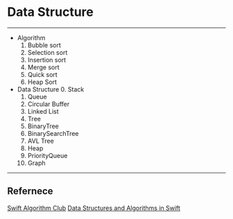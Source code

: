 # Data Structure

---

- Algorithm
	1. Bubble sort 
	2. Selection sort 
	3. Insertion sort
	4. Merge sort
	5. Quick sort 
	6. Heap Sort
- Data Structure 
	0. Stack
	1. Queue
	2. Circular Buffer
	3. Linked List 
	4. Tree
	5. BinaryTree
	6. BinarySearchTree
	7. AVL Tree
	8. Heap
	9. PriorityQueue
	10. Graph

	
---

## Refernece 

[Swift Algorithm Club](https://github.com/raywenderlich/swift-algorithm-club)
[Data Structures and Algorithms in Swift](https://store.raywenderlich.com/products/data-structures-and-algorithms-in-swift)<br>